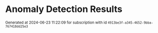 # Anomaly Detection Results


<sup>Generated at 2024-06-23 11:22:09 for subscription with id `4913be3f-a345-4652-9bba-767418dd25e3`</sup>
